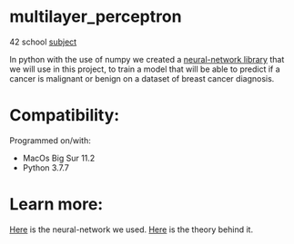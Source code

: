 # multilayer_perceptron
42 school [subject](https://cdn.intra.42.fr/pdf/pdf/60846/en.subject.pdf)

In python with the use of numpy we created a [neural-network library](https://github.com/artainmo/NeuralNetworkLib) that we will use in this project, to train a model that will be able to predict if a cancer is malignant or benign on a dataset of breast cancer diagnosis.

# Compatibility:
Programmed on/with:
* MacOs Big Sur 11.2
* Python 3.7.7

# Learn more:
[Here](https://github.com/artainmo/NeuralNetworkLib) is the neural-network we used.
[Here](https://github.com/artainmo/neural-networks) is the theory behind it.
